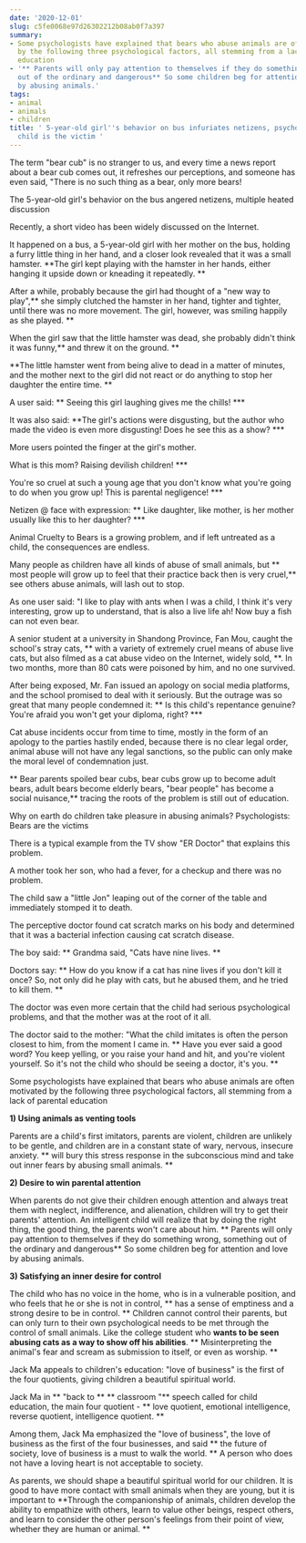 ```yaml
---
date: '2020-12-01'
slug: c5fe0068e97d26302212b08ab0f7a397
summary:
- Some psychologists have explained that bears who abuse animals are often motivated
  by the following three psychological factors, all stemming from a lack of parental
  education
- '** Parents will only pay attention to themselves if they do something wrong, something
  out of the ordinary and dangerous** So some children beg for attention and love
  by abusing animals.'
tags:
- animal
- animals
- children
title: ' 5-year-old girl''s behavior on bus infuriates netizens, psychologists: bear
  child is the victim '
---
```


 The term "bear cub" is no stranger to us, and every time a news report about a bear cub comes out, it refreshes our perceptions, and someone has even said, "There is no such thing as a bear, only more bears!

The 5-year-old girl's behavior on the bus angered netizens, multiple heated discussion

Recently, a short video has been widely discussed on the Internet.

It happened on a bus, a 5-year-old girl with her mother on the bus, holding a furry little thing in her hand, and a closer look revealed that it was a small hamster.
**The girl kept playing with the hamster in her hands, either hanging it upside down or kneading it repeatedly. **

After a while, probably because the girl had thought of a "new way to play",** she simply clutched the hamster in her hand, tighter and tighter, until there was no more movement. The girl, however, was smiling happily as she played. **

When the girl saw that the little hamster was dead, she probably didn't think it was funny,** and threw it on the ground. **

**The little hamster went from being alive to dead in a matter of minutes, and the mother next to the girl did not react or do anything to stop her daughter the entire time. **

A user said: ** Seeing this girl laughing gives me the chills! ***

It was also said: **The girl's actions were disgusting, but the author who made the video is even more disgusting! Does he see this as a show? ***

More users pointed the finger at the girl's mother.

What is this mom? Raising devilish children! ***

You're so cruel at such a young age that you don't know what you're going to do when you grow up! This is parental negligence! ***

Netizen @ face with expression: ** Like daughter, like mother, is her mother usually like this to her daughter? ***

Animal Cruelty to Bears is a growing problem, and if left untreated as a child, the consequences are endless.

Many people as children have all kinds of abuse of small animals, but ** most people will grow up to feel that their practice back then is very cruel,** see others abuse animals, will lash out to stop.

As one user said: "I like to play with ants when I was a child, I think it's very interesting, grow up to understand, that is also a live life ah! Now buy a fish can not even bear.

A senior student at a university in Shandong Province, Fan Mou, caught the school's stray cats, ** with a variety of extremely cruel means of abuse live cats, but also filmed as a cat abuse video on the Internet, widely sold, **.
In two months, more than 80 cats were poisoned by him, and no one survived.

After being exposed, Mr. Fan issued an apology on social media platforms, and the school promised to deal with it seriously. But the outrage was so great that many people condemned it: ** Is this child's repentance genuine? You're afraid you won't get your diploma, right? ***

Cat abuse incidents occur from time to time, mostly in the form of an apology to the parties hastily ended, because there is no clear legal order, animal abuse will not have any legal sanctions, so the public can only make the moral level of condemnation just.

** Bear parents spoiled bear cubs, bear cubs grow up to become adult bears, adult bears become elderly bears, "bear people" has become a social nuisance,** tracing the roots of the problem is still out of education.

Why on earth do children take pleasure in abusing animals? Psychologists: Bears are the victims

There is a typical example from the TV show "ER Doctor" that explains this problem.

A mother took her son, who had a fever, for a checkup and there was no problem.

The child saw a "little Jon" leaping out of the corner of the table and immediately stomped it to death.

The perceptive doctor found cat scratch marks on his body and determined that it was a bacterial infection causing cat scratch disease.

The boy said: ** Grandma said, "Cats have nine lives. **

Doctors say: ** How do you know if a cat has nine lives if you don't kill it once? So, not only did he play with cats, but he abused them, and he tried to kill them. **

The doctor was even more certain that the child had serious psychological problems, and that the mother was at the root of it all.

The doctor said to the mother: "What the child imitates is often the person closest to him, from the moment I came in.
** Have you ever said a good word? You keep yelling, or you raise your hand and hit, and you're violent yourself. So it's not the child who should be seeing a doctor, it's you. **

Some psychologists have explained that bears who abuse animals are often motivated by the following three psychological factors, all stemming from a lack of parental education

**1) Using animals as venting tools**

Parents are a child's first imitators, parents are violent, children are unlikely to be gentle, and children are in a constant state of wary, nervous, insecure anxiety.
** will bury this stress response in the subconscious mind and take out inner fears by abusing small animals. **

**2) Desire to win parental attention**

When parents do not give their children enough attention and always treat them with neglect, indifference, and alienation, children will try to get their parents' attention. An intelligent child will realize that by doing the right thing, the good thing, the parents won't care about him.
** Parents will only pay attention to themselves if they do something wrong, something out of the ordinary and dangerous** So some children beg for attention and love by abusing animals.

**3) Satisfying an inner desire for control**

The child who has no voice in the home, who is in a vulnerable position, and who feels that he or she is not in control, ** has a sense of emptiness and a strong desire to be in control. **
Children cannot control their parents, but can only turn to their own psychological needs to be met through the control of small animals. Like the college student who **wants to be seen abusing cats as a way to show off his abilities**.
** Misinterpreting the animal's fear and scream as submission to itself, or even as worship. **

Jack Ma appeals to children's education: "love of business" is the first of the four quotients, giving children a beautiful spiritual world.

Jack Ma in ** "back to ** ** classroom "** speech called for child education, the main four quotient - ** love quotient, emotional intelligence, reverse quotient, intelligence quotient. **

Among them, Jack Ma emphasized the "love of business", the love of business as the first of the four businesses, and said ** the future of society, love of business is a must to walk the world. ** A person who does not have a loving heart is not acceptable to society.

As parents, we should shape a beautiful spiritual world for our children. It is good to have more contact with small animals when they are young, but it is important to
**Through the companionship of animals, children develop the ability to empathize with others, learn to value other beings, respect others, and learn to consider the other person's feelings from their point of view, whether they are human or animal. **

 
        